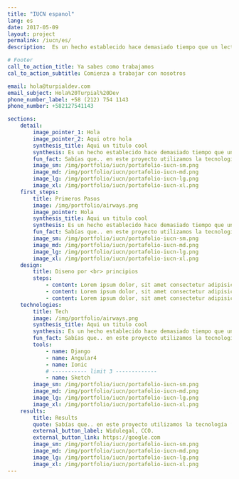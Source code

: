 ```yaml
---
title: "IUCN espanol"
lang: es
date: 2017-05-09
layout: project
permalink: /iucn/es/
description:  Es un hecho establecido hace demasiado tiempo que un lector se distraerá con el contenido del texto...

# Footer
call_to_action_title: Ya sabes como trabajamos
cal_to_action_subtitle: Comienza a trabajar con nosotros

email: hola@turpialdev.com
email_subject: Hola%20Turpial%20Dev
phone_number_label: +58 (212) 754 1143
phone_number: +582127541143

sections:
    detail:
        image_pointer_1: Hola
        image_pointer_2: Aqui otro hola
        synthesis_title: Aqui un titulo cool
        synthesis: Es un hecho establecido hace demasiado tiempo que un lector se distraerá con el contenido del texto Es un hecho establecido hace demasiado tiempo que un lector se distraerá con elcontenido del texto.
        fun_fact: Sabías que.. en este proyecto utilizamos la tecnología ‘Lorem ipsum” para tal cosa texto aqui lorem ipsum para tal cosa texto aqui lorem ipsum.
        image_sm: /img/portfolio/iucn/portafolio-iucn-sm.png
        image_md: /img/portfolio/iucn/portafolio-iucn-md.png
        image_lg: /img/portfolio/iucn/portafolio-iucn-lg.png
        image_xl: /img/portfolio/iucn/portafolio-iucn-xl.png
    first_steps:
        title: Primeros Pasos
        image: /img/portfolio/airways.png
        image_pointer: Hola
        synthesis_title: Aqui un titulo cool
        synthesis: Es un hecho establecido hace demasiado tiempo que un lector se distraerá con el contenido del texto Es un hecho establecido hace demasiado tiempo que un lector se distraerá con elcontenido del texto.
        fun_fact: Sabías que.. en este proyecto utilizamos la tecnología ‘Lorem ipsum” para tal cosa texto aqui lorem ipsum para tal cosa texto aqui lorem ipsum.
        image_sm: /img/portfolio/iucn/portafolio-iucn-sm.png
        image_md: /img/portfolio/iucn/portafolio-iucn-md.png
        image_lg: /img/portfolio/iucn/portafolio-iucn-lg.png
        image_xl: /img/portfolio/iucn/portafolio-iucn-xl.png
    design:
        title: Diseno por <br> principios
        steps:
            - content: Lorem ipsum dolor, sit amet consectetur adipisicing elit. Voluptatibus voluptatum nemo vel reprehenderit cumque maxime perferendis. Obcaecati delectus quia non laudantium porro, dicta quae autem nobis iusto ut harum sint!
            - content: Lorem ipsum dolor, sit amet consectetur adipisicing elit. Voluptatibus voluptatum nemo vel reprehenderit cumque maxime perferendis.
            - content: Lorem ipsum dolor, sit amet consectetur adipisicing elit. Voluptatibus voluptatum nemo vel reprehenderit cumque maxime perferendis. Obcaecati delectus quia non laudantium porro.
    technologies:
        title: Tech
        image: /img/portfolio/airways.png
        synthesis_title: Aqui un titulo cool
        synthesis: Es un hecho establecido hace demasiado tiempo que un lector se distraerá con el contenido del texto Es un hecho establecido hace demasiado tiempo que un lector se distraerá con elcontenido del texto.
        fun_fact: Sabías que.. en este proyecto utilizamos la tecnología ‘Lorem ipsum” para tal cosa texto aqui lorem ipsum para tal cosa texto aqui lorem ipsum.
        tools:
            - name: Django
            - name: Angular4
            - name: Ionic
            # ----------- limit 3 -------------
            - name: Sketch
        image_sm: /img/portfolio/iucn/portafolio-iucn-sm.png
        image_md: /img/portfolio/iucn/portafolio-iucn-md.png
        image_lg: /img/portfolio/iucn/portafolio-iucn-lg.png
        image_xl: /img/portfolio/iucn/portafolio-iucn-xl.png
    results:
        title: Results
        quote: Sabías que.. en este proyecto utilizamos la tecnología ‘Lorem ipsum” para tal cosa texto aqui lorem ipsum para tal cosa texto aqui lorem ipsum.
        external_button_label: Widulegal, CCO.
        external_button_link: https://google.com
        image_sm: /img/portfolio/iucn/portafolio-iucn-sm.png
        image_md: /img/portfolio/iucn/portafolio-iucn-md.png
        image_lg: /img/portfolio/iucn/portafolio-iucn-lg.png
        image_xl: /img/portfolio/iucn/portafolio-iucn-xl.png
---
```


